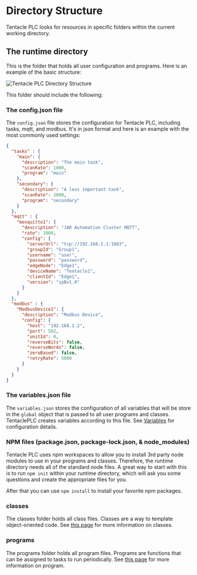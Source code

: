 # Directory Structure

Tentacle PLC looks for resources in specific folders within the current working directory.

## The runtime directory

This is the folder that holds all user configuration and programs. Here is an example of the basic structure:

![Tentacle PLC Directory Structure](https://res.cloudinary.com/jarautomation/image/upload/v1646032003/Tentacle%20PLC%20Docs/tentacle-plc-directory-structure.png)

This folder should include the following:

### The config.json file

The `config.json` file stores the configuration for Tentacle PLC, including tasks, mqtt, and modbus. It's in json format and here is an example with the most commonly used settings:

```json
{
  "tasks" : {
    "main": {
      "description": "The main task",
      "scanRate": 1000,
      "program": "main"
    },
    "secondary": {
      "description": "A less important task",
      "scanRate": 2000,
      "program": "secondary"
    }
  },
  "mqtt" : {
    "mosquitto1": {
      "description": "JAR Automation Cluster MQTT",
      "rate": 1000,
      "config": {
        "serverUrl": "tcp://192.168.1.1:1883",
        "groupId": "Group1",
        "username": "user",
        "password": "password",
        "edgeNode": "Edge1",
        "deviceName": "Tentacle1",
        "clientId": "Edge1",
        "version": "spBv1.0"
      }
    }
  },
  "modbus" : {
    "ModbusDevice1": {
      "description": "Modbus Device",
      "config": {
        "host": "192.168.1.2",
        "port": 502,
        "unitId": 0,
        "reverseBits": false,
        "reverseWords": false,
        "zeroBased": false,
        "retryRate": 5000
      }
    }
  }
}
```

### The variables.json file

The `variables.json` stores the configuration of all variables that will be store in the `global` object that is passed to all user programs and classes. TentaclePLC creates variables according to this file. See [Variables](/guide/variables) for configuration details.

### NPM files (package.json, package-lock.json, & node_modules)

Tentacle PLC uses npm workspaces to allow you to install 3rd party node modules to use in your programs and classes. Therefore, the runtime directory needs all of the standard node files. A great way to start with this is to run `npm init` within your runtime directory, which will ask you some questions and create the appropriate files for you.

After that you can use `npm install` to install your favorite npm packages.

### classes
The classes folder holds all class files. Classes are a way to template object-oriented code. See [this page](/guide/classes) for more information on classes.

### programs
The programs folder holds all program files. Programs are functions that can be assigned to tasks to run periodically. See [this page](/guide/programs) for more information on program.